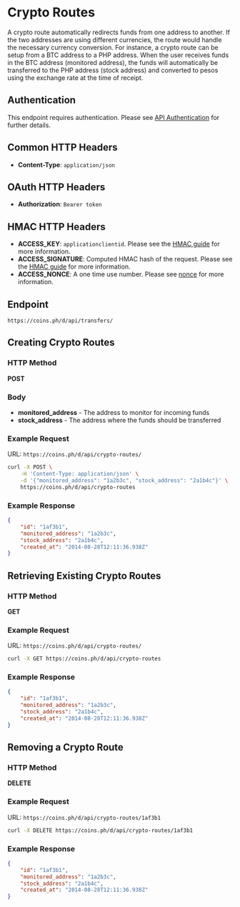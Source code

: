 # Crypto Routes

A crypto route automatically redirects funds from one address to another.
If the two addresses are using different currencies, the route would
handle the necessary currency conversion. For instance, a crypto route
can be setup from a BTC address to a PHP address. When the user receives
funds in the BTC address (monitored address), the funds will
automatically be transferred to the PHP address (stock address) and
converted to pesos using the exchange rate at the time of receipt.

## Authentication

This endpoint requires authentication. Please see
[API Authentication](auth.html) for further details.

## Common HTTP Headers

* **Content-Type**: `application/json`

## OAuth HTTP Headers

* **Authorization**: `Bearer token`

## HMAC HTTP Headers

* **ACCESS_KEY**: `applicationclientid`. Please see the [HMAC guide](hmac-auth.html) for more information.
* **ACCESS_SIGNATURE**: Computed HMAC hash of the request. Please see the [HMAC guide](hmac-auth.html) for more information.
* **ACCESS_NONCE**: A one time use number. Please see [nonce](auth.html) for more information.

## Endpoint

`https://coins.ph/d/api/transfers/`

## Creating Crypto Routes

### HTTP Method

**POST**

### Body

* **monitored_address** - The address to monitor for incoming funds
* **stock_address** - The address where the funds should be transferred

### Example Request

URL: `https://coins.ph/d/api/crypto-routes/`

```sh
curl -X POST \
    -H 'Content-Type: application/json' \
    -d '{"monitored_address": "1a2b3c", "stock_address": "2a1b4c"}' \
    https://coins.ph/d/api/crypto-routes
```

### Example Response

```json
{
    "id": "1af3b1",
    "monitored_address": "1a2b3c",
    "stock_address": "2a1b4c",
    "created_at": "2014-08-28T12:11:36.938Z"
}
```

## Retrieving Existing Crypto Routes

### HTTP Method

**GET**

### Example Request

URL: `https://coins.ph/d/api/crypto-routes/`

```sh
curl -X GET https://coins.ph/d/api/crypto-routes
```

### Example Response

```json
{
    "id": "1af3b1",
    "monitored_address": "1a2b3c",
    "stock_address": "2a1b4c",
    "created_at": "2014-08-28T12:11:36.938Z"
}
```

## Removing a Crypto Route

### HTTP Method

**DELETE**

### Example Request

URL: `https://coins.ph/d/api/crypto-routes/1af3b1`

```sh
curl -X DELETE https://coins.ph/d/api/crypto-routes/1af3b1
```

### Example Response

```json
{
    "id": "1af3b1",
    "monitored_address": "1a2b3c",
    "stock_address": "2a1b4c",
    "created_at": "2014-08-28T12:11:36.938Z"
}
```
